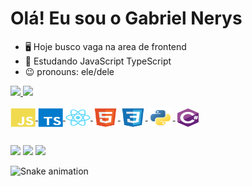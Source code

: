 # Olá! Eu sou o Gabriel Nerys

- 🖥️ Hoje busco vaga na area de frontend
- 🌵 Estudando JavaScript TypeScript
- 😉 pronouns: ele/dele

<div>
    <a href="https://github.com/gabriel-nerys">
    <img height="180em" src="https://github-readme-stats.vercel.app/api?username=gabriel-nerys&show_icons=true&theme=dark&include_all_commits=true&count_private=true"/>
    <img height="180em" src="https://github-readme-stats.vercel.app/api/top-langs/?username=gabriel-nerys&layout=compact&langs_count=16&theme=dark"/>
</div>

<div style="display: inline_block"><br>
	    <img align="center" height="30" width="40" src="https://raw.githubusercontent.com/devicons/devicon/master/icons/javascript/javascript-plain.svg" />
        <img align="center" height="30" width="40" src="https://raw.githubusercontent.com/devicons/devicon/master/icons/typescript/typescript-plain.svg" />        
        <img align="center" height="30" width="40" src="https://raw.githubusercontent.com/devicons/devicon/master/icons/react/react-original.svg" />        
        <img align="center" height="30" width="40" src="https://raw.githubusercontent.com/devicons/devicon/master/icons/html5/html5-original.svg" />        
        <img align="center" height="30" width="40" src="https://raw.githubusercontent.com/devicons/devicon/master/icons/css3/css3-original.svg" />        
        <img align="center" height="30" width="40" src="https://raw.githubusercontent.com/devicons/devicon/master/icons/python/python-original.svg" />        
        <img align="center" height="30" width="40" src="https://raw.githubusercontent.com/devicons/devicon/master/icons/csharp/csharp-original.svg" />                                
</div>

##

<div>
	<a href="https://www.instagram.com/gabriel_nerys/" target="_blank"><img src="https://img.shields.io/badge/-Instagram-%23E4405F?style=for-the-badge&logo=instagram&logoColor=white" target="_blanck"></a>
	<a href="mailto:contato.gabrielnerys@gmail.com" target="_blank"><img src="https://img.shields.io/badge/Gmail-D14836?style=for-the-badge&logo=gmail&logoColor=white" target="_blanck"></a>
	<a href="https://www.linkedin.com/in/gabriel-neryss/" target="_blank"><img src="https://img.shields.io/badge/LinkedIn-0077B5?style=for-the-badge&logo=linkedin&logoColor=white" target="_blanck"></a>

</div>

![Snake animation](https://github.com/gabriel-nerys/gabrielnerys/blob/output/github-contribution-grid-snake.svg)